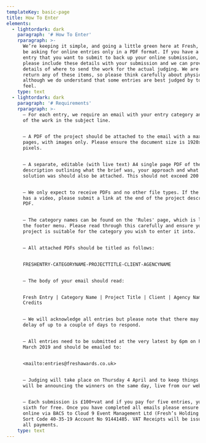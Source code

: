 ```yaml
---
templateKey: basic-page
title: How To Enter
elements:
  - lightordark: dark
    paragraph: '# How To Enter'
    rparagraph: >-
      We’re keeping it simple, and going a little green here at Fresh, and will
      be asking for online entries only in a PDF format. If you have a physical
      entry that you want to submit to back up your online submission, then
      please include these details with your submission and we can provide
      details of where to send the work for the actual judging. We are unable to
      return any of these items, so please think carefully about physical work –
      although we do understand that some entries are best judged by touch and
      feel.
    type: text
  - lightordark: dark
    paragraph: '# Requirements'
    rparagraph: >-
      – For each entry, we require an email with your entry category and title
      of the work in the subject line. 


      – A PDF of the project should be attached to the email with a maximum of 5
      pages, with images only. Please ensure the document size is 1920x1080
      pixels.


      – A separate, editable (with live text) A4 single page PDF of the project
      description outlining what the brief was, your approach and what the
      solution was should also be attached. This should not exceed 200 words.


      – We only expect to receive PDFs and no other file types. If the project
      has a video, please submit a link at the end of the project description
      PDF. 


      – The category names can be found on the 'Rules' page, which is located in
      the footer menu. Please read through this carefully and ensure your
      project is suitable for the category you wish to enter it into.


      – All attached PDFs should be titled as follows:


      FRESHENTRY-CATEGORYNAME-PROJECTTITLE-CLIENT-AGENCYNAME


      – The body of your email should read:


      Fresh Entry | Category Name | Project Title | Client | Agency Name |
      Credits


      – We will acknowledge all entries but please note that there may be a
      delay of up to a couple of days to respond.


      – All entries need to be submitted at the very latest by 6pm on Friday 29
      March 2019 and should be emailed to:


      <mailto:entries@freshawards.co.uk>


      – Judging will take place on Thursday 4 April and to keep things fresh, we
      will be announcing the winners on the same day, live from our website.


      – Each submission is £100+vat and if you pay for five entries, you get the
      sixth for free. Once you have completed all emails please ensure you pay
      online via BACS to Cloud 9 Event Management Ltd (Fresh’s Holding Company)
      Sort Code 40-35-19 Account No 91441485. VAT Receipts will be issued for
      all payments.
    type: text
---
```


